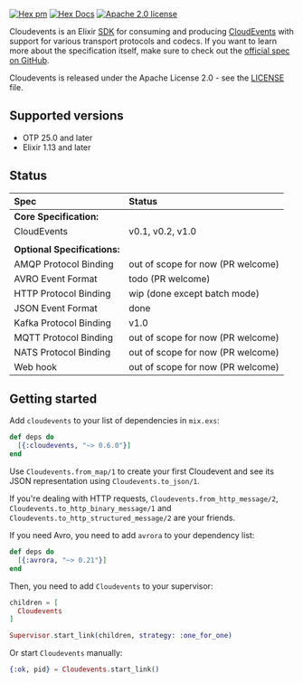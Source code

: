 <span id="badges">

[![Hex pm](https://img.shields.io/hexpm/v/cloudevents.svg?style=flat-square)](https://hex.pm/packages/cloudevents)
[![Hex Docs](https://img.shields.io/badge/api-docs-blue.svg?style=flat-square)](https://hexdocs.pm/cloudevents)
[![Apache 2.0 license](https://img.shields.io/hexpm/l/cloudevents.svg?style=flat-square)](./LICENSE)

</span>

Cloudevents is an Elixir [SDK] for consuming and producing [CloudEvents] with support for various transport protocols and codecs. If you want to learn more about the specification itself, make sure to check out the [official spec on GitHub].

Cloudevents is released under the Apache License 2.0 - see the [LICENSE](LICENSE) file.

[CloudEvents]: https://cloudevents.io/
[SDK]: https://github.com/cloudevents/spec/blob/master/SDK.md
[official spec on GitHub]: https://github.com/cloudevents/spec

<div id="status">

## Supported versions

* OTP 25.0 and later
* Elixir 1.13 and later

## Status

| Spec                         | Status                            |
| :--------------------------- | :-------------------------------- |
| **Core Specification:**      |                                   |
| CloudEvents                  | v0.1, v0.2, v1.0                  |
|                              |                                   |
| **Optional Specifications:** |                                   |
| AMQP Protocol Binding        | out of scope for now (PR welcome) |
| AVRO Event Format            | todo (PR welcome)                 |
| HTTP Protocol Binding        | wip (done except batch mode)      |
| JSON Event Format            | done                              |
| Kafka Protocol Binding       | v1.0                              |
| MQTT Protocol Binding        | out of scope for now (PR welcome) |
| NATS Protocol Binding        | out of scope for now (PR welcome) |
| Web hook                     | out of scope for now (PR welcome) |

</div>

## Getting started

Add `cloudevents` to your list of dependencies in `mix.exs`:

```elixir
def deps do
  [{:cloudevents, "~> 0.6.0"}]
end
```

Use `Cloudevents.from_map/1` to create your first Cloudevent and see its JSON representation using `Cloudevents.to_json/1`.

If you're dealing with HTTP requests, `Cloudevents.from_http_message/2`, `Cloudevents.to_http_binary_message/1` and `Cloudevents.to_http_structured_message/2` are your friends.

If you need Avro, you need to add `avrora` to your dependency list:
```elixir
def deps do
  [{:avrora, "~> 0.21"}]
end
```

Then, you need to add `Cloudevents` to your supervisor:

```elixir
children = [
  Cloudevents
]

Supervisor.start_link(children, strategy: :one_for_one)
```

Or start `Cloudevents` manually:

```elixir
{:ok, pid} = Cloudevents.start_link()
```
